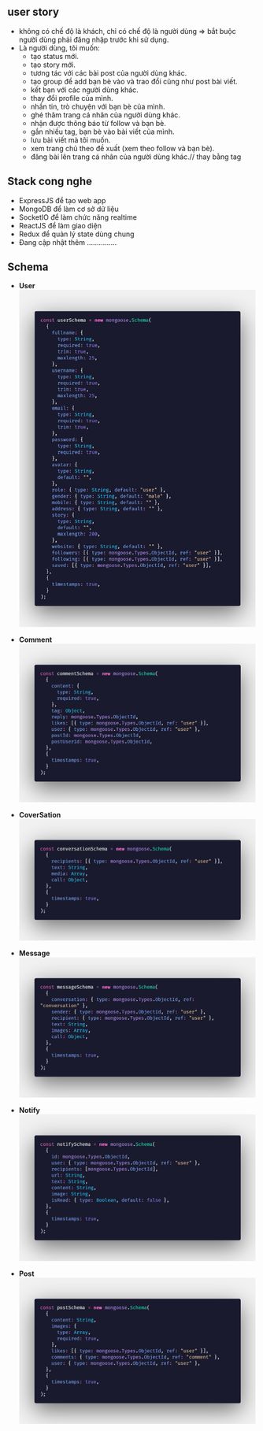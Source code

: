 ## user story

- không có chế độ là khách, chỉ có chế độ là người dùng => bắt buộc người dùng phải đăng nhập trước khi sử dụng.
- Là người dùng, tôi muốn:
  - tạo status mới.
  - tạo story mới.
  - tương tác với các bài post của người dùng khác.
  - tạo group để add bạn bè vào và trao đổi cũng như post bài viết.
  - kết bạn với các người dùng khác.
  - thay đổi profile của mình.
  - nhắn tin, trò chuyện với bạn bè của mình.
  - ghé thăm trang cá nhân của người dùng khác.
  - nhận được thông báo từ follow và bạn bè.
  - gắn nhiều tag, bạn bè vào bài viết của mình.
  - lưu bài viết mà tôi muốn.
  - xem trang chủ theo đề xuất (xem theo follow và bạn bè).
  - đăng bài lên trang cá nhân của người dùng khác.// thay bằng tag

## Stack cong nghe

- ExpressJS để tạo web app
- MongoDB để làm cơ sở dữ liệu
- SocketIO để làm chức năng realtime
- ReactJS để làm giao diện
- Redux để quản lý state dùng chung
- Đang cập nhật thêm
  ...............

## Schema

- **User**
  ![alt](/images/user.png)

- **Comment**
  ![alt](/images/comment.png)

- **CoverSation**
  ![alt](/images/conversation.png)

- **Message**
  ![alt](/images/message.png)

- **Notify**
  ![alt](/images/notifly.png)

- **Post**
  ![alt](/images/post.png)
